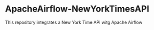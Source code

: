 # ApacheAirflow-NewYorkTimesAPI
 This repository integrates a New York Time API witg Apache Airflow
